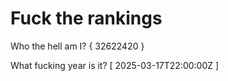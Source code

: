 # Fuck the rankings

Who the hell am I?
{ 32622420 }

What fucking year is it?
[ 2025-03-17T22:00:00Z ]
